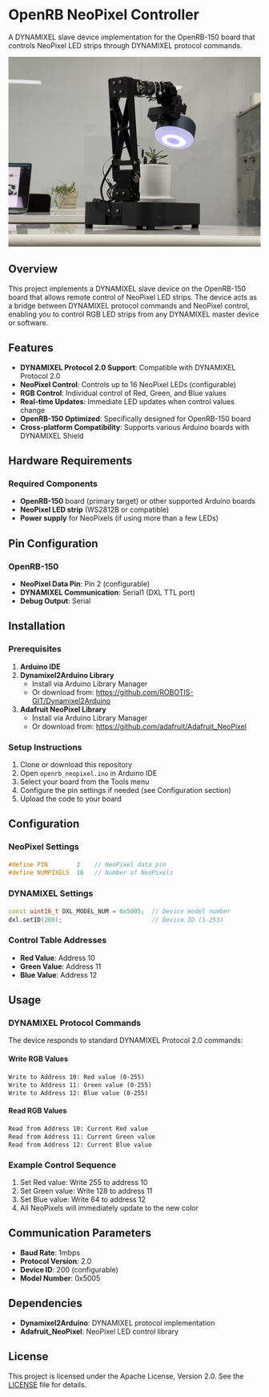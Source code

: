 # OpenRB NeoPixel Controller

A DYNAMIXEL slave device implementation for the OpenRB-150 board that controls NeoPixel LED strips through DYNAMIXEL protocol commands.

![OpenRB NeoPixel Controller](IMG_2082.jpg)

## Overview

This project implements a DYNAMIXEL slave device on the OpenRB-150 board that allows remote control of NeoPixel LED strips. The device acts as a bridge between DYNAMIXEL protocol commands and NeoPixel control, enabling you to control RGB LED strips from any DYNAMIXEL master device or software.

## Features

- **DYNAMIXEL Protocol 2.0 Support**: Compatible with DYNAMIXEL Protocol 2.0
- **NeoPixel Control**: Controls up to 16 NeoPixel LEDs (configurable)
- **RGB Control**: Individual control of Red, Green, and Blue values
- **Real-time Updates**: Immediate LED updates when control values change
- **OpenRB-150 Optimized**: Specifically designed for OpenRB-150 board
- **Cross-platform Compatibility**: Supports various Arduino boards with DYNAMIXEL Shield

## Hardware Requirements

### Required Components
- **OpenRB-150** board (primary target) or other supported Arduino boards
- **NeoPixel LED strip** (WS2812B or compatible)
- **Power supply** for NeoPixels (if using more than a few LEDs)

## Pin Configuration

### OpenRB-150
- **NeoPixel Data Pin**: Pin 2 (configurable)
- **DYNAMIXEL Communication**: Serial1 (DXL TTL port)
- **Debug Output**: Serial

## Installation

### Prerequisites
1. **Arduino IDE**
2. **Dynamixel2Arduino Library**
   - Install via Arduino Library Manager
   - Or download from: https://github.com/ROBOTIS-GIT/Dynamixel2Arduino
3. **Adafruit NeoPixel Library**
   - Install via Arduino Library Manager
   - Or download from: https://github.com/adafruit/Adafruit_NeoPixel

### Setup Instructions
1. Clone or download this repository
2. Open `openrb_neopixel.ino` in Arduino IDE
3. Select your board from the Tools menu
4. Configure the pin settings if needed (see Configuration section)
5. Upload the code to your board

## Configuration

### NeoPixel Settings
```cpp
#define PIN        2    // NeoPixel data pin
#define NUMPIXELS  16   // Number of NeoPixels
```

### DYNAMIXEL Settings
```cpp
const uint16_t DXL_MODEL_NUM = 0x5005;  // Device model number
dxl.setID(200);                         // Device ID (1-253)
```

### Control Table Addresses
- **Red Value**: Address 10
- **Green Value**: Address 11  
- **Blue Value**: Address 12

## Usage

### DYNAMIXEL Protocol Commands

The device responds to standard DYNAMIXEL Protocol 2.0 commands:

#### Write RGB Values
```
Write to Address 10: Red value (0-255)
Write to Address 11: Green value (0-255)
Write to Address 12: Blue value (0-255)
```

#### Read RGB Values
```
Read from Address 10: Current Red value
Read from Address 11: Current Green value
Read from Address 12: Current Blue value
```

### Example Control Sequence
1. Set Red value: Write 255 to address 10
2. Set Green value: Write 128 to address 11
3. Set Blue value: Write 64 to address 12
4. All NeoPixels will immediately update to the new color

## Communication Parameters

- **Baud Rate**: 1mbps
- **Protocol Version**: 2.0
- **Device ID**: 200 (configurable)
- **Model Number**: 0x5005

## Dependencies

- **Dynamixel2Arduino**: DYNAMIXEL protocol implementation
- **Adafruit_NeoPixel**: NeoPixel LED control library

## License

This project is licensed under the Apache License, Version 2.0. See the [LICENSE](LICENSE) file for details.
